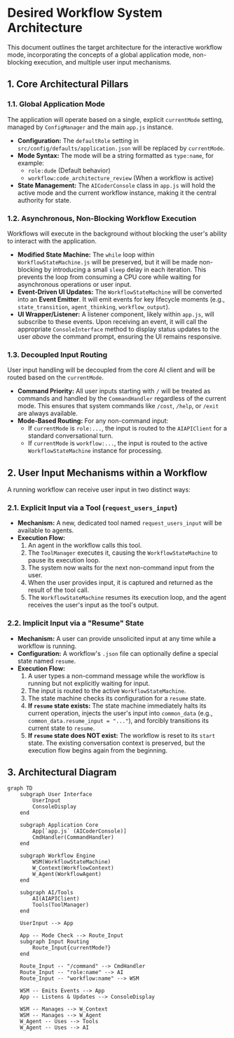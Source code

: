 # Desired Workflow System Architecture

This document outlines the target architecture for the interactive workflow mode, incorporating the concepts of a global application mode, non-blocking execution, and multiple user input mechanisms.

## 1. Core Architectural Pillars

### 1.1. Global Application Mode

The application will operate based on a single, explicit `currentMode` setting, managed by `ConfigManager` and the main `app.js` instance.

- **Configuration:** The `defaultRole` setting in `src/config/defaults/application.json` will be replaced by `currentMode`.
- **Mode Syntax:** The mode will be a string formatted as `type:name`, for example:
    - `role:dude` (Default behavior)
    - `workflow:code_architecture_review` (When a workflow is active)
- **State Management:** The `AICoderConsole` class in `app.js` will hold the active mode and the current workflow instance, making it the central authority for state.

### 1.2. Asynchronous, Non-Blocking Workflow Execution

Workflows will execute in the background without blocking the user's ability to interact with the application.

- **Modified State Machine:** The `while` loop within `WorkflowStateMachine.js` will be preserved, but it will be made non-blocking by introducing a small `sleep` delay in each iteration. This prevents the loop from consuming a CPU core while waiting for asynchronous operations or user input.
- **Event-Driven UI Updates:** The `WorkflowStateMachine` will be converted into an **Event Emitter**. It will emit events for key lifecycle moments (e.g., `state_transition`, `agent_thinking`, `workflow_output`).
- **UI Wrapper/Listener:** A listener component, likely within `app.js`, will subscribe to these events. Upon receiving an event, it will call the appropriate `ConsoleInterface` method to display status updates to the user _above_ the command prompt, ensuring the UI remains responsive.

### 1.3. Decoupled Input Routing

User input handling will be decoupled from the core AI client and will be routed based on the `currentMode`.

- **Command Priority:** All user inputs starting with `/` will be treated as commands and handled by the `CommandHandler` regardless of the current mode. This ensures that system commands like `/cost`, `/help`, or `/exit` are always available.
- **Mode-Based Routing:** For any non-command input:
    - If `currentMode` is `role:...`, the input is routed to the `AIAPIClient` for a standard conversational turn.
    - If `currentMode` is `workflow:...`, the input is routed to the active `WorkflowStateMachine` instance for processing.

## 2. User Input Mechanisms within a Workflow

A running workflow can receive user input in two distinct ways:

### 2.1. Explicit Input via a Tool (`request_users_input`)

- **Mechanism:** A new, dedicated tool named `request_users_input` will be available to agents.
- **Execution Flow:**
    1.  An agent in the workflow calls this tool.
    2.  The `ToolManager` executes it, causing the `WorkflowStateMachine` to pause its execution loop.
    3.  The system now waits for the next non-command input from the user.
    4.  When the user provides input, it is captured and returned as the result of the tool call.
    5.  The `WorkflowStateMachine` resumes its execution loop, and the agent receives the user's input as the tool's output.

### 2.2. Implicit Input via a "Resume" State

- **Mechanism:** A user can provide unsolicited input at any time while a workflow is running.
- **Configuration:** A workflow's `.json` file can optionally define a special state named `resume`.
- **Execution Flow:**
    1.  A user types a non-command message while the workflow is running but not explicitly waiting for input.
    2.  The input is routed to the active `WorkflowStateMachine`.
    3.  The state machine checks its configuration for a `resume` state.
    4.  **If `resume` state exists:** The state machine immediately halts its current operation, injects the user's input into `common_data` (e.g., `common_data.resume_input = "..."`), and forcibly transitions its current state to `resume`.
    5.  **If `resume` state does NOT exist:** The workflow is reset to its `start` state. The existing conversation context is preserved, but the execution flow begins again from the beginning.

## 3. Architectural Diagram

```mermaid
graph TD
    subgraph User Interface
        UserInput
        ConsoleDisplay
    end

    subgraph Application Core
        App[`app.js` (AICoderConsole)]
        CmdHandler(CommandHandler)
    end

    subgraph Workflow Engine
        WSM(WorkflowStateMachine)
        W_Context(WorkflowContext)
        W_Agent(WorkflowAgent)
    end

    subgraph AI/Tools
        AI(AIAPIClient)
        Tools(ToolManager)
    end

    UserInput --> App

    App -- Mode Check --> Route_Input
    subgraph Input Routing
        Route_Input{currentMode?}
    end

    Route_Input -- "/command" --> CmdHandler
    Route_Input -- "role:name" --> AI
    Route_Input -- "workflow:name" --> WSM

    WSM -- Emits Events --> App
    App -- Listens & Updates --> ConsoleDisplay

    WSM -- Manages --> W_Context
    WSM -- Manages --> W_Agent
    W_Agent -- Uses --> Tools
    W_Agent -- Uses --> AI

```
